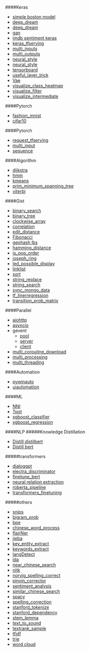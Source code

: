 
####Keras
* [simple boston model](deep_learning/keras/boston.py) 
* [deep_dream](deep_learning/keras/deep_dream.py) 
* [deep_dream](deep_learning/keras/deep_dream.py) 
* [gan](deep_learning/keras/gan.py) 
* [imdb sentiment keras](deep_learning/keras/imdb_embedding.py) 
* [keras_tfserving](deep_learning/keras/keras_tfserving.py) 
* [multi_inputs](deep_learning/keras/multi_inputs.py) 
* [multi_outputs](deep_learning/keras/multi_outputs.py) 
* [neural_style](deep_learning/keras/neural_style.py) 
* [neural_style](deep_learning/keras/neural_style.py) 
* [tensorboard](deep_learning/keras/tensorboard_generator.py) 
* [useful_layer_trick](deep_learning/keras/useful_layer_trick.py) 
* [Vae](deep_learning/keras/Vae.py) 
* [visualize_class_heatmap](deep_learning/keras/visualize_class_heatmap.py) 
* [visualize_filter](deep_learning/keras/visualize_filter.py) 
* [visualize_intermediate](deep_learning/keras/visualize_intermediate.py) 

####Pytorch
* [fashion_mnist](deep_learning/pytorch/fashion_mnist_torch.py) 
* [cifar10](deep_learning/pytorch/cifar10_torch.py) 

####Pytorch
* [request_tfserving](deep_learning/request_tfserving.py) 
* [multi_input](deep_learning/multi_input_keras.py) 
* [sequence](deep_learning/sequence.py) 

####Algorithm
* [dijkstra](algorithm/dijkstra.py) 
* [hmm](algorithm/hmm.py) 
* [kmeans](algorithm/kmeans.py) 
* [prim_minimum_spanning_tree](algorithm/prim_minimum_spanning_tree.py) 
* [viterbi](algorithm/viterbi.py) 

####Gist
* [binary_search](gist/binary_search.py) 
* [binary_tree](gist/binary_tree.py) 
* [clockwise_array](gist/clockwise_array.py) 
* [correlation](gist/correlation.py) 
* [edit_distance](gist/edit_distance.py) 
* [Fibonacci](gist/fib.py) 
* [geohash lbs](gist/geo_lbs.py) 
* [hamming_distance](gist/hamming_distance.py) 
* [is_pop_order](gist/is_pop_order.py) 
* [joseph_ring](gist/joseph_ring.py) 
* [led_possible_display](gist/led_possible_display.py) 
* [linklist](gist/linklist.py) 
* [sort](gist/sort.py) 
* [string_replace](gist/string_replace.py) 
* [string_search](gist/string_search.py) 
* [sync_mongo_data](gist/sync_mongo_data.py) 
* [tf_linerregression](gist/tf_linerregression.py) 
* [transition_prob_matrix](gist/transition_prob_matrix.py) 

####Parallel
* [aiohttp](accelerate/aiohttp_client.py) 
* [asyncio](accelerate/asyncio_multitask.py) 
* gevent 
    * [pool](accelerate/gevent_pool.py) 
    * [server](accelerate/gevent_socket_server.py) 
    * [client](accelerate/gevent_socket_client.py) 
 * [multi_coroutine_download](accelerate/multi_coroutine_download.py) 
 * [multi_processing](accelerate/multi_processing.py) 
 * [multi_threading](accelerate/multi_threading.py) 
 
 ####Automation
* [pywinauto](automation/pywinauto_try.py) 
* [uiautomation](automation/uiautomation_try.py) 
 
 ####ML
* [NNI](ml/nni_trials/train.py) 
* [Tpot](ml/tpot_auto_regression.py) 
* [xgboost_classifier](ml/xgboost_classifier.py) 
* [xgboost_regression](ml/xgboost_regression.py)  


####NLP
#####Knowledge Distillation
* [Distill distilbert](nlp/distill/distill_distilbert.py) 
* [Distill bert](nlp/distill/distill_bert.py) 

#####transformers
* [dialoggpt](nlp/dialoggpt.py) 
* [electra_discriminator](nlp/electra_discriminator.py) 
* [finetune_bert](nlp/finetune_bert.py) 
* [neural relation extraction](nlp/nre.py) 
* [roberta_pipeline](nlp/roberta_pipeline.py) 
* [transformers_finetuning](nlp/transformer_finetuning.py) 

#####others
* [snips](nlp/snips.py) 
* [bigram_prob](nlptry/bigram_prob.py) 
* [bpe](nlptry/bpe.py) 
* [chinese_word_process](nlptry/chinese_word_process.py) 
* [flairNer](nlptry/flairNer.py) 
* [jieba](nlptry/jieba_use.py) 
* [key_entity_extract](nlptry/key_entity_extract.py) 
* [keywords_extract](nlptry/keywords_extract.py) 
* [langDetect](nlptry/langDetect.py) 
* [lda](nlptry/lda.py) 
* [near_chinese_search](nlptry/near_chinese_search.py) 
* [nltk](nlptry/nltk_learn.py) 
* [norvig_spelling_correct](nlptry/norvig_spelling_correct.py) 
* [pinyin_corrector](nlptry/pinyin_corrector.py) 
* [sentiment_analysis](nlptry/sentiment_analysis.py) 
* [similar_chinese_search](nlptry/similar_chinese_search.py) 
* [spacy](nlptry/spacy_learn.py) 
* [spelling_correction](nlptry/spelling_correction.py) 
* [stanford_tokenize](nlptry/stanford_tokenize.py) 
* [stanford_dependency](nlptry/stanfordDependency.py) 
* [stem_lemma](nlptry/stem_lemma.py) 
* [text_to_sound](nlptry/text_to_sound.py) 
* [textrank_sample](nlptry/textrank_sample.py) 
* [tfidf](nlptry/tfidf.py) 
* [trie](nlptry/trie.py) 
* [word cloud](nlptry/wordsCloud.py) 





